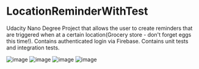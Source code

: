 # LocationReminderWithTest
Udacity Nano Degree Project that allows the user to create reminders that are triggered when at a certain location(Grocery store - don't forget eggs this time!). 
Contains authenticated login via Firebase. 
Contains unit tests and integration tests.


![image](https://user-images.githubusercontent.com/46208209/158478254-df2c6548-6834-4426-beb7-ed131d5058c9.png)
![image](https://user-images.githubusercontent.com/46208209/158478606-be73cccf-c404-4459-aeb8-eec63a7812a9.png)
![image](https://user-images.githubusercontent.com/46208209/158478410-413ceb88-e7d1-411d-83d5-b0cf7b795385.png)
![image](https://user-images.githubusercontent.com/46208209/158478498-8eab438f-0046-4801-bc2c-f33a4f5c9f85.png)
